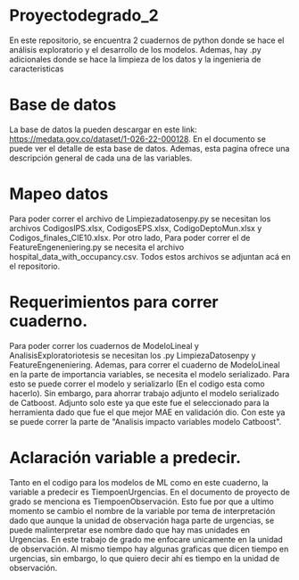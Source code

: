# Proyectodegrado_2
En este repositorio, se encuentra 2 cuadernos de python donde se hace el análisis exploratorio y el desarrollo de los modelos. Ademas, hay .py adicionales donde se hace la limpieza de los datos y la ingenieria de caracteristicas

# Base de datos
La base de datos la pueden descargar en este link: https://medata.gov.co/dataset/1-026-22-000128. En el documento se puede ver el detalle de esta base de datos. Ademas, esta pagina ofrece una descripción general de cada una de las variables. 

# Mapeo datos
Para poder correr el archivo de Limpiezadatosenpy.py se necesitan los archivos CodigosIPS.xlsx, CodigosEPS.xlsx, CodigoDeptoMun.xlsx y Codigos_finales_CIE10.xlsx. Por otro lado, Para poder correr el de FeatureEngeneniering.py se necesita el archivo hospital_data_with_occupancy.csv. Todos estos archivos se adjuntan acá en el repositorio.

# Requerimientos para correr cuaderno.
Para poder correr los cuadernos de ModeloLineal y AnalisisExploratoriotesis se necesitan los .py LimpiezaDatosenpy y FeatureEngeneniering. Ademas, para correr el cuaderno de ModeloLineal en la parte de importancia variables, se necesita el modelo serializado. Para esto se puede correr el modelo y serializarlo (En el codigo esta como hacerlo). Sin embargo, para ahorrar trabajo adjunto el modelo serializado de Catboost. Adjunto solo este ya que este fue el seleccionado para la herramienta dado que fue el que mejor MAE en validación dio. Con este ya se puede correr la parte de "Analisis impacto variables modelo Catboost".

# Aclaración variable a predecir. 

Tanto en el codigo para los modelos de ML como en este cuaderno, la variable a predecir es TiempoenUrgencias. En el documento de proyecto de grado se menciona es TiempoenObservación. Esto fue por que a ultimo momento se cambio el nombre de la variable por tema de interpretación dado que aunque la unidad de observación haga parte de urgencias, se puede malinterpretar ese nombre dado que hay mas unidades en Urgencias. En este trabajo de grado me enfocare unicamente en la unidad de observación. Al mismo tiempo hay algunas graficas que dicen tiempo en urgencias, sin embargo, lo que quiero decir ahí es tiempo en la unidad de observación. 
